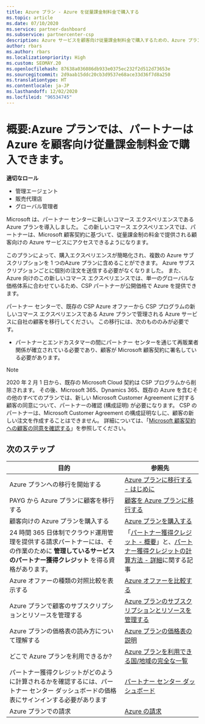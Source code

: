 ```yaml
---
title: Azure プラン - Azure を従量課金制料金で購入する
ms.topic: article
ms.date: 07/10/2020
ms.service: partner-dashboard
ms.subservice: partnercenter-csp
description: Azure サービスを顧客向け従量課金制料金で購入するための、Azure プランのコマースエクスペリエンスについて説明します。 新しいセキュリティ要件についても説明します。
author: rbars
ms.author: rbars
ms.localizationpriority: High
ms.custom: SEOMAY.20
ms.openlocfilehash: 87638a036086db933e0375ec232f2d512d73653e
ms.sourcegitcommit: 2d9aab15ddc20cb3d9537e68ace33d36f7d8a250
ms.translationtype: HT
ms.contentlocale: ja-JP
ms.lasthandoff: 12/02/2020
ms.locfileid: "96534745"
---
```

# <a name="introduction-azure-plan-lets-partners-buy-azure-at-pay-as-you-go-rates-for-customers"></a>概要:Azure プランでは、パートナーは Azure を顧客向け従量課金制料金で購入できます。

**適切なロール**

- 管理エージェント
- 販売代理店
- グローバル管理者

Microsoft は、パートナー センターに新しいコマース エクスペリエンスである Azure プランを導入しました。  この新しいコマース エクスペリエンスでは、パートナーは、Microsoft 顧客契約に基づいて、従量課金制の料金で提供される顧客向けの Azure サービスにアクセスできるようになります。

このプランによって、購入エクスペリエンスが簡略化され、複数の Azure サブスクリプションを 1 つのAzure プランに含めることができます。 Azure サブスクリプションごとに個別の注文を送信する必要がなくなりました。 また、Azure 向けのこの新しいコマース エクスペリエンスでは、単一のグローバルな価格体系に合わせているため、CSP パートナーが公開価格で Azure を提供できます。

パートナー センターで、既存の CSP Azure オファーから CSP プログラムの新しいコマース エクスペリエンスである Azure プランで管理される Azure サービスに自社の顧客を移行してください。 この移行には、次のもののみが必要です。

- パートナーとエンドカスタマーの間にパートナー センターを通じて再販業者関係が確立されている必要であり、顧客が Microsoft 顧客契約に署名している必要があります。

>[!Note]
>2020 年 2 月 1 日から、既存の Microsoft Cloud 契約は CSP プログラムから削除されます。 その後、Microsoft 365、Dynamics 365、既存の Azure を含むその他のすべてのプランでは、新しい Microsoft Customer Agreement に対する顧客の同意について、パートナーの確認 (構成証明) が必要になります。 CSP のパートナーは、Microsoft Customer Agreement の構成証明なしに、顧客の新しい注文を作成することはできません。 詳細については、「[Microsoft 顧客契約への顧客の同意を確認する](confirm-customer-agreement.md)」を参照してください。


## <a name="next-steps"></a>次のステップ

|**目的**   |**参照先**   |
|------------------|---------------------|
|Azure プランへの移行を開始する|[Azure プランに移行する - はじめに](azure-plan-get-started.md)
|PAYG から Azure プランに顧客を移行する|[顧客を Azure プランに移行する](azure-plan-transition.md)|
|顧客向けの Azure プランを購入する|[Azure プランを購入する](purchase-azure-plan.md)|
|24 時間 365 日体制でクラウド運用管理を提供する請求パートナーには、その作業のために **管理しているサービスのパートナー獲得クレジット** を得る資格があります。|「[パートナー獲得クレジット - 概要](partner-earned-credit.md)」と、[パートナー獲得クレジットの計算方法 - 詳細](partner-earned-credit-explanation.md)に関する記事|
|Azure オファーの種類の対照比較を表示する|[Azure オファーを比較する](compare-azure-offers.md)|
|Azure プランで顧客のサブスクリプションとリソースを管理する|[Azure プランのサブスクリプションとリソースを管理する](azure-plan-manage.md)|
|Azure プランの価格表の読み方について理解する   |[Azure プランの価格表の説明](azure-plan-price-list.md)|
|どこで Azure プランを利用できるか?|[Azure プランを利用できる国/地域の完全な一覧](https://query.prod.cms.rt.microsoft.com/cms/api/am/binary/RE3QN0x)
|パートナー獲得クレジットがどのように計算されるかを確認するには、パートナー センター ダッシュボードの価格表にサインインする必要があります|[パートナー センター ダッシュボード](https://partner.microsoft.com/dashboard/home)|
|Azure プランでの請求|[Azure の請求](azure-plan-billing.md)|